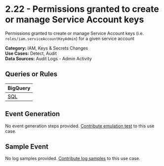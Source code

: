 # 2.22 - Permissions granted to create or manage Service Account keys
Permissions granted to create or manage Service Account keys (i.e. `roles/iam.serviceAccountKeyAdmin`) for a given service account


**Category:** IAM, Keys & Secrets Changes
</br>
**Use Cases:** Detect, Audit
</br>
**Data Sources:** Audit Logs - Admin Activity
</br>

## Queries or Rules
BigQuery |
--- |
[SQL](../../sql/2_22_permissions_granted_to_create_SA_keys.sql) |

## Event Generation
No event generation steps provided. [Contribute emulation test](../../CONTRIBUTING.md) to this use case.

## Sample Event
No log samples provided. [Contribute log samples](../../CONTRIBUTING.md) to this use case.

